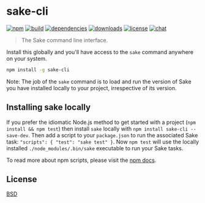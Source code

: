 # sake-cli

[![npm][npm-img]][npm-url]
[![build][build-img]][build-url]
[![dependencies][dependencies-img]][dependencies-url]
[![downloads][downloads-img]][downloads-url]
[![license][license-img]][license-url]
[![chat][chat-img]][chat-url]

> The Sake command line interface.

Install this globally and you'll have access to the `sake` command anywhere on
your system.

```bash
npm install -g sake-cli
```

Note: The job of the `sake` command is to load and run the version of Sake you
have installed locally to your project, irrespective of its version.

## Installing sake locally

If you prefer the idiomatic Node.js method to get started with a project (`npm
install && npm test`) then install `sake` locally with `npm install sake-cli
--save-dev`. Then add a script to your `package.json` to run the associated Sake
task: `"scripts": { "test": "sake test" }`. Now `npm test` will use the locally
installed `./node_modules/.bin/sake` executable to run your Sake tasks.

To read more about npm scripts, please visit the [npm docs][npm-docs].

## License
[BSD][license-url]

[npm-docs]: https://docs.npmjs.com/misc/scripts

[build-img]:        https://img.shields.io/travis/sakejs/sake-cli.svg
[build-url]:        https://travis-ci.org/sakejs/sake-cli
[chat-img]:         https://badges.gitter.im/join-chat.svg
[chat-url]:         https://gitter.im/sakejs/chat
[coverage-img]:     https://coveralls.io/repos/sakejs/sake-cli/badge.svg?branch=master&service=github
[coverage-url]:     https://coveralls.io/github/sakejs/sake-cli?branch=master
[dependencies-img]: https://david-dm.org/sakejs/sake-cli.svg
[dependencies-url]: https://david-dm.org/sakejs/sake-cli
[downloads-img]:    https://img.shields.io/npm/dm/sake-cli.svg
[downloads-url]:    http://badge.fury.io/js/sake-cli
[license-img]:      https://img.shields.io/npm/l/sake-cli.svg
[license-url]:      https://github.com/sakejs/sake-cli/blob/master/LICENSE
[npm-img]:          https://img.shields.io/npm/v/sake-cli.svg
[npm-url]:          https://www.npmjs.com/package/sake-cli
